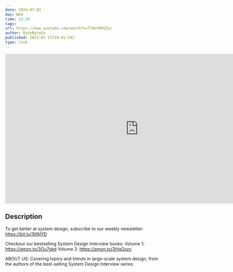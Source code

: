 ```yaml
---
date: 2024-07-03
day: Wed
time: 12:29
tags:
url: https://www.youtube.com/watch?v=TlHvYWVUZyc
author: ByteByteGo
published: 2023-01-11T16:41:34Z
type: link
---
```


<iframe width="854" height="480" src="https://www.youtube.com/embed/TlHvYWVUZyc" frameborder="0" allowfullscreen></iframe>

## Description
To get better at system design, subscribe to our weekly newsletter: https://bit.ly/3tfAlYD

Checkout our bestselling System Design Interview books: 
Volume 1: https://amzn.to/3Ou7gkd
Volume 2: https://amzn.to/3HqGozy

ABOUT US: 
Covering topics and trends in large-scale system design, from the authors of the best-selling System Design Interview series.
